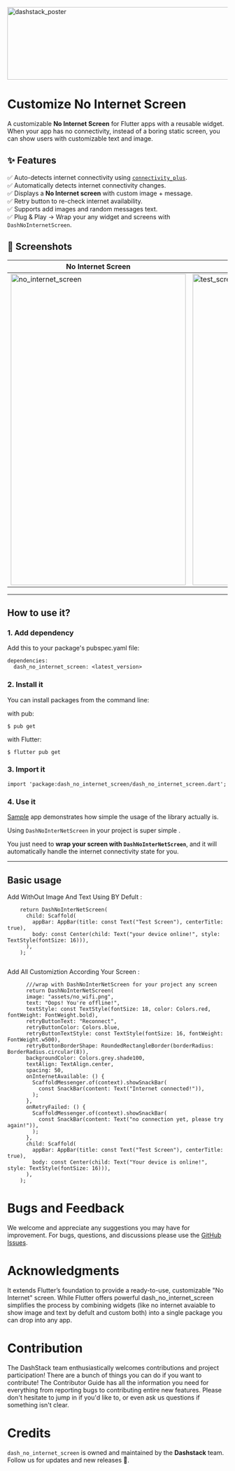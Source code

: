 

[<img width="1860" height="166" alt="dashstack_poster" src="https://github.com/user-attachments/assets/12f83877-3a1d-4bc2-876b-c5e551acc7ca" />](https://dashstack.notion.site/Ravi-Vithani-e65c362e335d45ef993225687e4aacb8?pvs=143)



#   Customize No Internet Screen 
A customizable **No Internet Screen** for Flutter apps with a reusable widget.  
When your app has no connectivity, instead of a boring static screen, you can show users with customizable text and image.

## ✨ Features
✅ Auto-detects internet connectivity using [`connectivity_plus`](https://pub.dev/packages/connectivity_plus).    
✅ Automatically detects internet connectivity changes.  
✅ Displays a **No Internet screen** with custom image + message.  
✅ Retry button to re-check internet availability.  
✅ Supports add images and random messages text.  
✅ Plug & Play → Wrap your any widget and screens with `DashNoInternetScreen`.    

## 📸 Screenshots
| No Internet Screen | Example Screen |
|--------------------|----------------|
| <img width="400" height="711" alt="no_internet_screen" src="https://github.com/user-attachments/assets/ca0139af-c384-4a61-af21-5a8568268ea8" /> | <img width="400" height="711" alt="test_screen" src="https://github.com/user-attachments/assets/a88c3f40-e99d-465e-9df5-725b61900265" /> |

---
## How to use it?

### 1. Add dependency
Add this to your package's pubspec.yaml file:
```
dependencies:
  dash_no_internet_screen: <latest_version>
  ```
### 2. Install it
You can install packages from the command line:

with pub:

```
$ pub get
```
with Flutter:
``` 
$ flutter pub get
```
### 3. Import it
```
import 'package:dash_no_internet_screen/dash_no_internet_screen.dart';
``` 
### 4. Use it
[Sample](https://github.com/sentanilesh007/dash_no_internet_screen) app demonstrates how simple the usage of the library actually is.

Using `DashNoInterNetScreen` in your project is super simple .  

You just need to **wrap your screen with `DashNoInterNetScreen`**, and it will automatically handle the internet connectivity state for you.

---

## Basic usage

Add WithOut Image And Text Using BY Defult :


```
    return DashNoInterNetScreen(
      child: Scaffold(
        appBar: AppBar(title: const Text("Test Screen"), centerTitle: true),
        body: const Center(child: Text("your device online!", style: TextStyle(fontSize: 16))),
      ),
    );
  
```

Add All Customiztion According Your Screen :

```
      ///wrap with DashNoInterNetScreen for your project any screen
      return DashNoInterNetScreen(
      image: "assets/no_wifi.png",
      text: "Oops! You're offline!",
      textStyle: const TextStyle(fontSize: 18, color: Colors.red, fontWeight: FontWeight.bold),
      retryButtonText: "Reconnect",
      retryButtonColor: Colors.blue,
      retryButtonTextStyle: const TextStyle(fontSize: 16, fontWeight: FontWeight.w500),
      retryButtonBorderShape: RoundedRectangleBorder(borderRadius: BorderRadius.circular(8)),
      backgroundColor: Colors.grey.shade100,
      textAlign: TextAlign.center,
      spacing: 50,
      onInternetAvailable: () {
        ScaffoldMessenger.of(context).showSnackBar(
          const SnackBar(content: Text("Internet connected!")),
        );
      },
      onRetryFailed: () {
        ScaffoldMessenger.of(context).showSnackBar(
          const SnackBar(content: Text("no connection yet, please try again!")),
        );
      },
      child: Scaffold(
        appBar: AppBar(title: const Text("Test Screen"), centerTitle: true),
        body: const Center(child: Text("Your device is online!", style: TextStyle(fontSize: 16))),
      ),
    );
```

# Bugs and Feedback 
We welcome and appreciate any suggestions you may have for improvement. For bugs, questions, and discussions please use the  [GitHub Issues](https://github.com/sentanilesh007/dash_no_internet_screen/issues).

# Acknowledgments
It extends Flutter’s foundation to provide a ready-to-use, customizable "No Internet" screen. While Flutter offers powerful dash_no_internet_screen simplifies the process by combining widgets (like no internet avaiable to show image and text by defult and custom both) into a single package you can drop into any app.

# Contribution
The DashStack team enthusiastically welcomes contributions and project participation! There are a bunch of things you can do if you want to contribute! The Contributor Guide has all the information you need for everything from reporting bugs to contributing entire new features. Please don't hesitate to jump in if you'd like to, or even ask us questions if something isn't clear.

# Credits
`dash_no_internet_screen` is owned and maintained by the **Dashstack** team.  
Follow us for updates and new releases 🚀.


